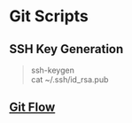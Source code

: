 # Git Scripts

## SSH Key Generation
> ssh-keygen
> <br> cat ~/.ssh/id_rsa.pub

## [Git Flow](https://danielkummer.github.io/git-flow-cheatsheet/)